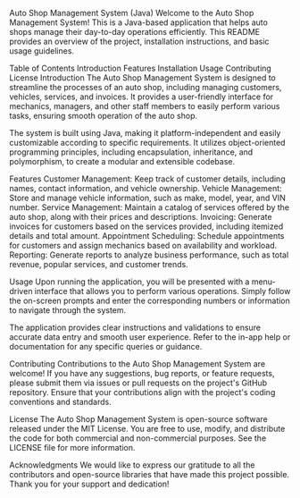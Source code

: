 Auto Shop Management System (Java)
Welcome to the Auto Shop Management System! This is a Java-based application that helps auto shops manage their day-to-day operations efficiently. This README provides an overview of the project, installation instructions, and basic usage guidelines.

Table of Contents
Introduction
Features
Installation
Usage
Contributing
License
Introduction
The Auto Shop Management System is designed to streamline the processes of an auto shop, including managing customers, vehicles, services, and invoices. It provides a user-friendly interface for mechanics, managers, and other staff members to easily perform various tasks, ensuring smooth operation of the auto shop.

The system is built using Java, making it platform-independent and easily customizable according to specific requirements. It utilizes object-oriented programming principles, including encapsulation, inheritance, and polymorphism, to create a modular and extensible codebase.

Features
Customer Management: Keep track of customer details, including names, contact information, and vehicle ownership.
Vehicle Management: Store and manage vehicle information, such as make, model, year, and VIN number.
Service Management: Maintain a catalog of services offered by the auto shop, along with their prices and descriptions.
Invoicing: Generate invoices for customers based on the services provided, including itemized details and total amount.
Appointment Scheduling: Schedule appointments for customers and assign mechanics based on availability and workload.
Reporting: Generate reports to analyze business performance, such as total revenue, popular services, and customer trends.

Usage
Upon running the application, you will be presented with a menu-driven interface that allows you to perform various operations. Simply follow the on-screen prompts and enter the corresponding numbers or information to navigate through the system.

The application provides clear instructions and validations to ensure accurate data entry and smooth user experience. Refer to the in-app help or documentation for any specific queries or guidance.

Contributing
Contributions to the Auto Shop Management System are welcome! If you have any suggestions, bug reports, or feature requests, please submit them via issues or pull requests on the project's GitHub repository. Ensure that your contributions align with the project's coding conventions and standards.

License
The Auto Shop Management System is open-source software released under the MIT License. You are free to use, modify, and distribute the code for both commercial and non-commercial purposes. See the LICENSE file for more information.

Acknowledgments
We would like to express our gratitude to all the contributors and open-source libraries that have made this project possible. Thank you for your support and dedication!
